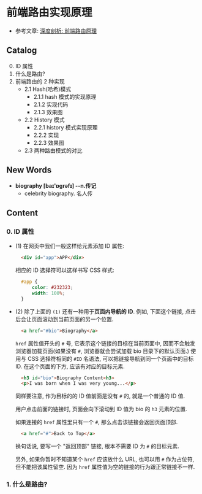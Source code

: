 # 前端路由实现原理


- 参考文章: [深度剖析: 前端路由原理](https://juejin.im/post/5d469f1e5188254e1c49ae78)


## Catalog
0. ID 属性
1. 什么是路由?
2. 前端路由的 2 种实现
    + 2.1 Hash(哈希)模式
        - 2.1.1 hash 模式的实现原理
        - 2.1.2 实现代码
        - 2.1.3 效果图
    + 2.2 History 模式
        - 2.2.1 history 模式实现原理
        - 2.2.2 实现
        - 2.2.3 效果图
    + 2.3 两种路由模式的对比



## New Words
- **biography [baɪ'ɒgrəfɪ] --n.传记**
    + celebrity biography. 名人传




## Content
### 0. ID 属性
- (1) 在网页中我们一般这样给元素添加 ID 属性:
  ```html
    <div id="app">APP</div>
  ```
  相应的 ID 选择符可以这样书写 CSS 样式:
  ```css
    #app {
        color: #232323;
        width: 100%;
    }
  ```
- (2) 除了上面的 `(1)` 还有一种用于**页面内导航的 ID**. 例如, 下面这个链接,
  点击后会让页面滚动到当前页面的另一个位置.
  ```html
    <a href="#bio">Biography</a>
  ```
  `href` 属性值开头的 `#` 号, 它表示这个链接的目标在当前页面中,
  因而不会触发浏览器加载页面(如果没有 `#`, 浏览器就会尝试加载 bio 目录下的默认页面.)
  使用与 CSS 选择符相同的 `#ID` 名语法, 可以把链接导航到同一个页面中的目标 ID.
  在这个页面的下方, 应该有对应的目标元素.
  ```html
    <h3 id="bio">Biography Content<h3>
    <p>I was born when I was very young...</p>
  ```
  同样要注意, 作为目标的的 ID 值前面是没有 `#` 的, 就是一个普通的 ID 值.

  用户点击前面的链接时, 页面会向下滚动到 ID 值为 bio 的 `h3` 元素的位置. 

  如果连接的 `href` 属性里只有一个 `#`, 那么点击该链接会返回页面顶部.
  ```html
    <a href="#">Back to Top</a>
  ```
  换句话说, 要写一个 "返回顶部" 链接, 根本不需要 ID 为 `#` 的目标元素.

  另外, 如果你暂时不知道某个 `href` 应该放什么 URL, 也可以用 `#` 作为占位符,
  但不能把该属性留空. 因为 `href` 属性值为空的链接的行为跟正常链接不一样.

### 1. 什么是路由?